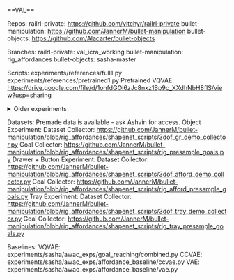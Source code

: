 ==VAL==

Repos:
railrl-private: https://github.com/vitchyr/railrl-private
bullet-manipulation: https://github.com/JannerM/bullet-manipulation
bullet-objects: https://github.com/Alacarter/bullet-objects

Branches:
railrl-private: val_icra_working
bullet-manipulation: rig_affordances
bullet-objects: sasha-master

Scripts:
experiments/references/full1.py
experiments/references/pretrained1.py
Pretrained VQVAE: https://drive.google.com/file/d/1ohfdGOi6zJc8nxz1Bp9c_XXdhNbH8flS/view?usp=sharing
<details>
  <summary>Older experiments</summary>
Drawer + Button Experiment: https://github.com/vitchyr/railrl-private/blob/val_icra_working/experiments/sasha/awac_exps/goal_reaching/combined.py
Obj Sweep Experiment: https://github.com/vitchyr/railrl-private/blob/val_icra_working/experiments/sasha/awac_exps/goal_reaching/combined_obj_sweep.py
</details>

Datasets:
Premade data is available - ask Ashvin for access.
Object Experiment:
Dataset Collector: https://github.com/JannerM/bullet-manipulation/blob/rig_affordances/shapenet_scripts/3dof_gr_demo_collector.py
Goal Collector: https://github.com/JannerM/bullet-manipulation/blob/rig_affordances/shapenet_scripts/rig_presample_goals.py
Drawer + Button Experiment:
Dataset Collector: https://github.com/JannerM/bullet-manipulation/blob/rig_affordances/shapenet_scripts/3dof_afford_demo_collector.py
Goal Collector: https://github.com/JannerM/bullet-manipulation/blob/rig_affordances/shapenet_scripts/rig_afford_presample_goals.py
Tray Experiment:
Dataset Collector: https://github.com/JannerM/bullet-manipulation/blob/rig_affordances/shapenet_scripts/3dof_tray_demo_collector.py
Goal Collector: https://github.com/JannerM/bullet-manipulation/blob/rig_affordances/shapenet_scripts/rig_tray_presample_goals.py

Baselines:
VQVAE: experiments/sasha/awac_exps/goal_reaching/combined.py
CCVAE: experiments/sasha/awac_exps/affordance_baseline/ccvae.py
VAE: experiments/sasha/awac_exps/affordance_baseline/vae.py
